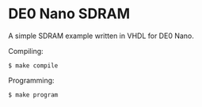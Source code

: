 # DE0 Nano SDRAM

A simple SDRAM example written in VHDL for DE0 Nano.

Compiling:

    $ make compile

Programming:

    $ make program
